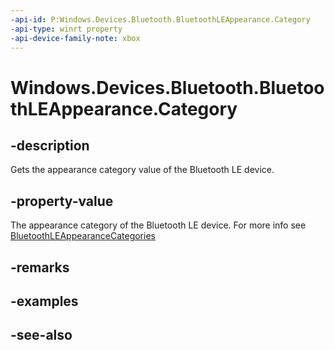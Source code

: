 ```yaml
---
-api-id: P:Windows.Devices.Bluetooth.BluetoothLEAppearance.Category
-api-type: winrt property
-api-device-family-note: xbox
---
```


<!-- Property syntax
public ushort Category { get; }
-->

# Windows.Devices.Bluetooth.BluetoothLEAppearance.Category

## -description
Gets the appearance category value of the Bluetooth LE device.

## -property-value
The appearance category of the Bluetooth LE device. For more info see [BluetoothLEAppearanceCategories](bluetoothleappearancecategories.md)

## -remarks

## -examples

## -see-also
